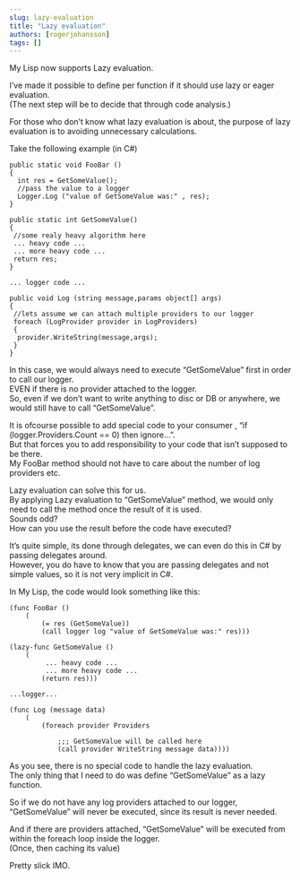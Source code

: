 ```yaml
---
slug: lazy-evaluation
title: "Lazy evaluation"
authors: [rogerjohansson]
tags: []
---
```

My Lisp now supports Lazy evaluation.

<!-- truncate -->

I’ve made it possible to define per function if it should use lazy or eager evaluation.  
(The next step will be to decide that through code analysis.)

For those who don’t know what lazy evaluation is about, the purpose of lazy evaluation is to avoiding unnecessary calculations.

Take the following example (in C#)

    public static void FooBar () 
    { 
      int res = GetSomeValue();         
      //pass the value to a logger 
      Logger.Log ("value of GetSomeValue was:" , res); 
    }          

    public static int GetSomeValue() 
    { 
     //some realy heavy algorithm here 
     ... heavy code ... 
     ... more heavy code ...   
     return res; 
    }           

    ... logger code ...           

    public void Log (string message,params object[] args) 
    { 
     //lets assume we can attach multiple providers to our logger 
     foreach (LogProvider provider in LogProviders) 
     { 
      provider.WriteString(message,args); 
     } 
    }

In this case, we would always need to execute “GetSomeValue” first in order to call our logger.  
EVEN if there is no provider attached to the logger.  
So, even if we don’t want to write anything to disc or DB or anywhere, we would still have to call “GetSomeValue”.

It is ofcourse possible to add special code to your consumer , “if (logger.Providers.Count == 0) then ignore…”.  
But that forces you to add responsibility to your code that isn’t supposed to be there.  
My FooBar method should not have to care about the number of log providers etc.

Lazy evaluation can solve this for us.  
By applying Lazy evaluation to “GetSomeValue” method, we would only need to call the method once the result of it is used.  
Sounds odd?  
How can you use the result before the code have executed?

It’s quite simple, its done through delegates, we can even do this in C# by passing delegates around.  
However, you do have to know that you are passing delegates and not simple values, so it is not very implicit in C#.

In My Lisp, the code would look something like this:

    (func FooBar () 
        ( 
            (= res (GetSomeValue)) 
            (call logger log "value of GetSomeValue was:" res)))     

    (lazy-func GetSomeValue () 
        ( 
             ... heavy code ... 
             ... more heavy code ... 
            (return res)))     

    ...logger...     

    (func Log (message data) 
        ( 
            (foreach provider Providers     

                ;;; GetSomeValue will be called here 
                (call provider WriteString message data))))

As you see, there is no special code to handle the lazy evaluation.  
The only thing that I need to do was define “GetSomeValue” as a lazy function.

So if we do not have any log providers attached to our logger, “GetSomeValue” will never be executed, since its result is never needed.

And if there are providers attached, “GetSomeValue” will be executed from within the foreach loop inside the logger.  
(Once, then caching its value)

Pretty slick IMO.
